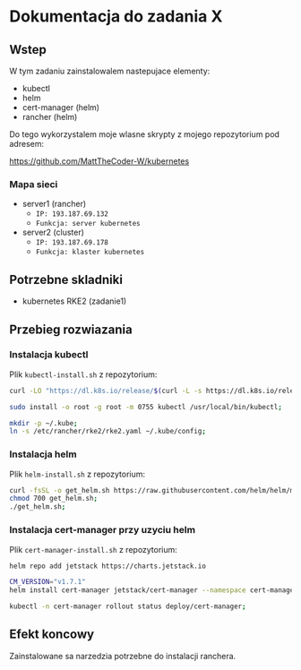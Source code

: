 # Dokumentacja do zadania X

## Wstep

W tym zadaniu zainstalowalem nastepujace elementy:
 - kubectl
 - helm
 - cert-manager (helm)
 - rancher (helm)

Do tego wykorzystalem moje wlasne skrypty z mojego repozytorium pod adresem:

https://github.com/MattTheCoder-W/kubernetes

### Mapa sieci

 - server1 (rancher)
   - `IP: 193.187.69.132`
   - `Funkcja: server kubernetes`
 - server2 (cluster)
   - `IP: 193.187.69.178`
   - `Funkcja: klaster kubernetes`

## Potrzebne skladniki

 - kubernetes RKE2 (zadanie1)

## Przebieg rozwiazania

### Instalacja kubectl

Plik `kubectl-install.sh` z repozytorium:

```bash
curl -LO "https://dl.k8s.io/release/$(curl -L -s https://dl.k8s.io/release/stable.txt)/bin/linux/amd64/kubectl";

sudo install -o root -g root -m 0755 kubectl /usr/local/bin/kubectl;

mkdir -p ~/.kube;
ln -s /etc/rancher/rke2/rke2.yaml ~/.kube/config;
```

### Instalacja helm

Plik `helm-install.sh` z repozytorium:

```bash
curl -fsSL -o get_helm.sh https://raw.githubusercontent.com/helm/helm/main/scripts/get-helm-3;
chmod 700 get_helm.sh;
./get_helm.sh;
```

### Instalacja cert-manager przy uzyciu helm

Plik `cert-manager-install.sh` z repozytorium:

```bash
helm repo add jetstack https://charts.jetstack.io

CM_VERSION="v1.7.1"
helm install cert-manager jetstack/cert-manager --namespace cert-manager --version "$CM_VERSION" --set installCRDs=true --create-namespace;

kubectl -n cert-manager rollout status deploy/cert-manager;
```

## Efekt koncowy

Zainstalowane sa narzedzia potrzebne do instalacji ranchera.

